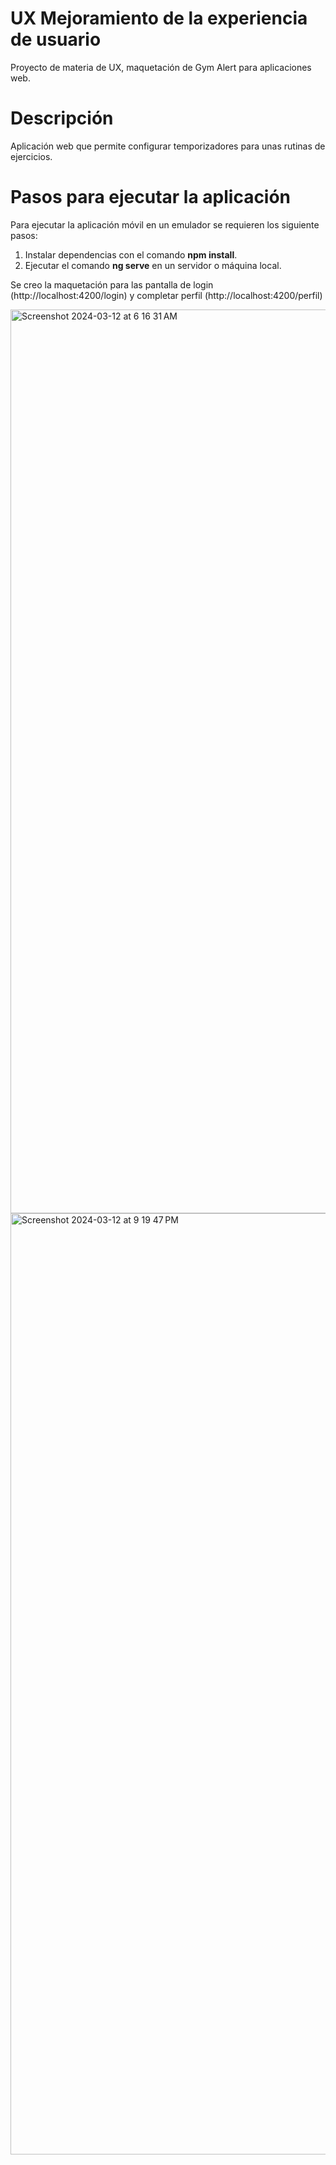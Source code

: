# UX Mejoramiento de la experiencia de usuario
Proyecto de materia de UX, maquetación de Gym Alert para aplicaciones web.

# Descripción

Aplicación web que permite configurar temporizadores para unas rutinas de ejercicios.

# Pasos para ejecutar la aplicación

Para ejecutar la aplicación móvil en un emulador se requieren los siguiente pasos:

1) Instalar dependencias con el comando **npm install**.
2) Ejecutar el comando **ng serve** en un servidor o máquina local. 
 
Se creo la maquetación para las pantalla de login (http://localhost:4200/login) y completar perfil (http://localhost:4200/perfil)

<img width="1446" alt="Screenshot 2024-03-12 at 6 16 31 AM" src="https://github.com/IvanDSanchezC/WebGymAlert/assets/124512110/83a6a92e-5d72-44f6-b68a-2d65c10c185e">

<img width="1506" alt="Screenshot 2024-03-12 at 9 19 47 PM" src="https://github.com/IvanDSanchezC/WebGymAlert/assets/124512110/5f0daa51-e481-4dbf-84f7-09f9eac6eacf">


